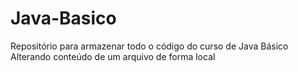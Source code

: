 # Java-Basico
Repositório para armazenar todo o código do curso de Java Básico
Alterando conteúdo de um arquivo de forma local
